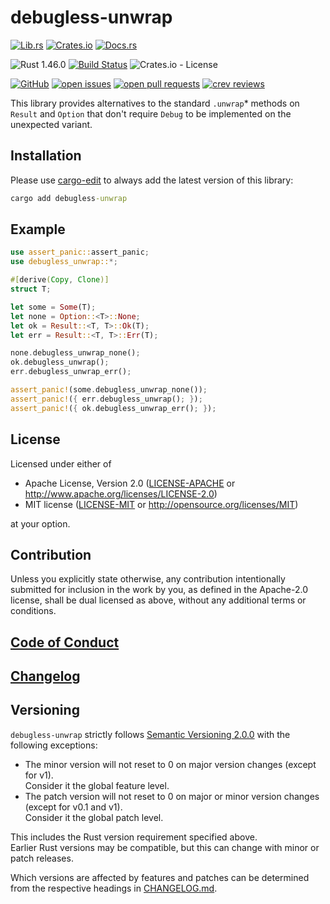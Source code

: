 # debugless-unwrap

[![Lib.rs](https://img.shields.io/badge/Lib.rs-*-84f)](https://lib.rs/crates/debugless-unwrap)
[![Crates.io](https://img.shields.io/crates/v/debugless-unwrap)](https://crates.io/crates/debugless-unwrap)
[![Docs.rs](https://docs.rs/debugless-unwrap/badge.svg)](https://docs.rs/crates/debugless-unwrap)

![Rust 1.46.0](https://img.shields.io/static/v1?logo=Rust&label=&message=1.46.0&color=grey)
[![Build Status](https://travis-ci.com/Tamschi/debugless-unwrap.svg?branch=develop)](https://travis-ci.com/Tamschi/debugless-unwrap/branches)
![Crates.io - License](https://img.shields.io/crates/l/debugless-unwrap/0.0.3)

[![GitHub](https://img.shields.io/static/v1?logo=GitHub&label=&message=%20&color=grey)](https://github.com/Tamschi/debugless-unwrap)
[![open issues](https://img.shields.io/github/issues-raw/Tamschi/debugless-unwrap)](https://github.com/Tamschi/debugless-unwrap/issues)
[![open pull requests](https://img.shields.io/github/issues-pr-raw/Tamschi/debugless-unwrap)](https://github.com/Tamschi/debugless-unwrap/pulls)
[![crev reviews](https://web.crev.dev/rust-reviews/badge/crev_count/debugless-unwrap.svg)](https://web.crev.dev/rust-reviews/crate/debugless-unwrap/)

This library provides alternatives to the standard `.unwrap`* methods on `Result` and `Option` that don't require `Debug` to be implemented on the unexpected variant.

## Installation

Please use [cargo-edit](https://crates.io/crates/cargo-edit) to always add the latest version of this library:

```cmd
cargo add debugless-unwrap
```

## Example

```rust
use assert_panic::assert_panic;
use debugless_unwrap::*;

#[derive(Copy, Clone)]
struct T;

let some = Some(T);
let none = Option::<T>::None;
let ok = Result::<T, T>::Ok(T);
let err = Result::<T, T>::Err(T);

none.debugless_unwrap_none();
ok.debugless_unwrap();
err.debugless_unwrap_err();

assert_panic!(some.debugless_unwrap_none());
assert_panic!({ err.debugless_unwrap(); });
assert_panic!({ ok.debugless_unwrap_err(); });
```

## License

Licensed under either of

* Apache License, Version 2.0
   ([LICENSE-APACHE](LICENSE-APACHE) or <http://www.apache.org/licenses/LICENSE-2.0>)
* MIT license
   ([LICENSE-MIT](LICENSE-MIT) or <http://opensource.org/licenses/MIT>)

at your option.

## Contribution

Unless you explicitly state otherwise, any contribution intentionally submitted
for inclusion in the work by you, as defined in the Apache-2.0 license, shall be
dual licensed as above, without any additional terms or conditions.

## [Code of Conduct](CODE_OF_CONDUCT.md)

## [Changelog](CHANGELOG.md)

## Versioning

`debugless-unwrap` strictly follows [Semantic Versioning 2.0.0](https://semver.org/spec/v2.0.0.html) with the following exceptions:

* The minor version will not reset to 0 on major version changes (except for v1).  
Consider it the global feature level.
* The patch version will not reset to 0 on major or minor version changes (except for v0.1 and v1).  
Consider it the global patch level.

This includes the Rust version requirement specified above.  
Earlier Rust versions may be compatible, but this can change with minor or patch releases.

Which versions are affected by features and patches can be determined from the respective headings in [CHANGELOG.md](CHANGELOG.md).
